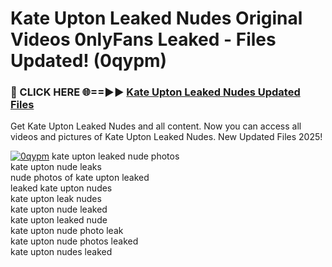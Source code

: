 # Kate Upton Leaked Nudes Original Videos 0nlyFans Leaked - Files Updated! (0qypm)

<h3>🔴 CLICK HERE 🌐==►► <a href="https://tinyurl.com/52m3yx9h" rel="nofollow">Kate Upton Leaked Nudes Updated Files</a></h3>

Get Kate Upton Leaked Nudes and all content. Now you can access all videos and pictures of Kate Upton Leaked Nudes. New Updated Files 2025!

[![0qypm](https://i.imgur.com/TnHtlc8.gif)](https://tinyurl.com/52m3yx9h)
kate upton leaked nude photos<br>
kate upton nude leaks<br>
nude photos of kate upton leaked<br>
leaked kate upton nudes<br>
kate upton leak nudes<br>
kate upton nude leaked<br>
kate upton leaked nude<br>
kate upton nude photo leak<br>
kate upton nude photos leaked<br>
kate upton nudes leaked